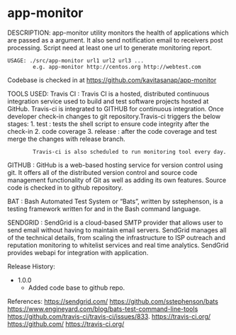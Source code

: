 # app-monitor

DESCRIPTION:
	app-monitor utility monitors the health of applications 
	which are passed as a argument.
	It also send notification email to receivers post processing.
	Script need at least one url to generate monitoring report.

	USAGE: ./src/app-monitor url1 url2 url3 ...
			e.g. app-monitor http://centos.org http://webtest.com
			
Codebase is checked in at https://github.com/kavitasanap/app-monitor

TOOLS USED:
Travis CI : Travis CI is a hosted, distributed continuous integration service used 
		    to build and test software projects hosted at GitHub.
			Travis-ci is integrated to GITHUB for continuous integration. 
			Once developer check-in changes to git repository.Travis-ci triggers the below stages:
			1. test : tests the shell script to ensure code integrity after the check-in 
			2. code coverage 
			3. release : after the code coverage and test merge the changes with release branch.
			
			Travis-ci is also scheduled to run monitoring tool every day.
			
GITHUB    : GitHub is a web-based hosting service for version control using git. 
			It offers all of the distributed version control and source code 
			management functionality of Git as well as adding its own features.
			Source code is checked in to github repository.
			
BAT		  :	Bash Automated Test System or “Bats”, written by sstephenson, is a 
			testing framework written for and in the Bash command language. 

SENDGRID  : SendGrid is a cloud-based SMTP provider that allows user to send email 
			without having to maintain email servers. SendGrid manages all of the 
			technical details, from scaling the infrastructure to ISP outreach 
			and reputation monitoring to whitelist services and real time analytics.
			SendGrid provides webapi for integration with application. 
			
						
Release History:
* 1.0.0
    - Added code base to github repo.
	
	
References:
https://sendgrid.com/
https://github.com/sstephenson/bats
https://www.engineyard.com/blog/bats-test-command-line-tools
https://github.com/travis-ci/travis-ci/issues/833.
https://travis-ci.org/
https://github.com/
https://travis-ci.org/